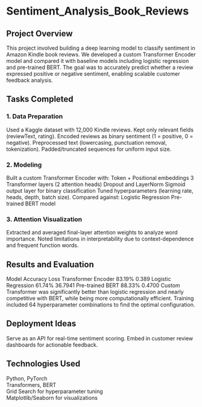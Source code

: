 # Sentiment_Analysis_Book_Reviews

## Project Overview

This project involved building a deep learning model to classify sentiment in Amazon Kindle book reviews. We developed a custom Transformer Encoder model and compared it with baseline models including logistic regression and pre-trained BERT. The goal was to accurately predict whether a review expressed positive or negative sentiment, enabling scalable customer feedback analysis.

## Tasks Completed

### 1. Data Preparation
Used a Kaggle dataset with 12,000 Kindle reviews.
Kept only relevant fields (reviewText, rating).
Encoded reviews as binary sentiment (1 = positive, 0 = negative).
Preprocessed text (lowercasing, punctuation removal, tokenization).
Padded/truncated sequences for uniform input size.

### 2. Modeling
Built a custom Transformer Encoder with:
Token + Positional embeddings
3 Transformer layers (2 attention heads)
Dropout and LayerNorm
Sigmoid output layer for binary classification
Tuned hyperparameters (learning rate, heads, depth, batch size).
Compared against:
Logistic Regression
Pre-trained BERT model

### 3. Attention Visualization
Extracted and averaged final-layer attention weights to analyze word importance.
Noted limitations in interpretability due to context-dependence and frequent function words.

## Results and Evaluation

Model	Accuracy	Loss
Transformer Encoder	83.19%	0.389
Logistic Regression	61.74%	36.7941
Pre-trained BERT	88.33%	0.4700
Custom Transformer was significantly better than logistic regression and nearly competitive with BERT, while being more computationally efficient.
Training included 64 hyperparameter combinations to find the optimal configuration.

## Deployment Ideas

Serve as an API for real-time sentiment scoring.
Embed in customer review dashboards for actionable feedback.

## Technologies Used

Python, PyTorch  
Transformers, BERT  
Grid Search for hyperparameter tuning  
Matplotlib/Seaborn for visualizations
